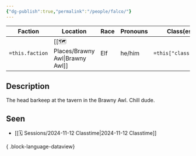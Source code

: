 ```yaml
---
{"dg-publish":true,"permalink":"/people/falco/"}
---
```



| Faction         | Location         | Race         | Pronouns         | Class(es)            | Title               |
| --------------- | ---------------- | ------------ | ---------------- | -------------------- | ------------------- |
| `=this.faction` | [[🗺️ Places/Brawny Awl\|Brawny Awl]] | Elf | he/him | `=this["class(es)"]` | `=this["title(s)"]` |
## Description
The head barkeep at the tavern in the Brawny Awl. Chill dude.
## Seen
- [[🗓️ Sessions/2024-11-12 Classtime\|2024-11-12 Classtime]]

{ .block-language-dataview}
